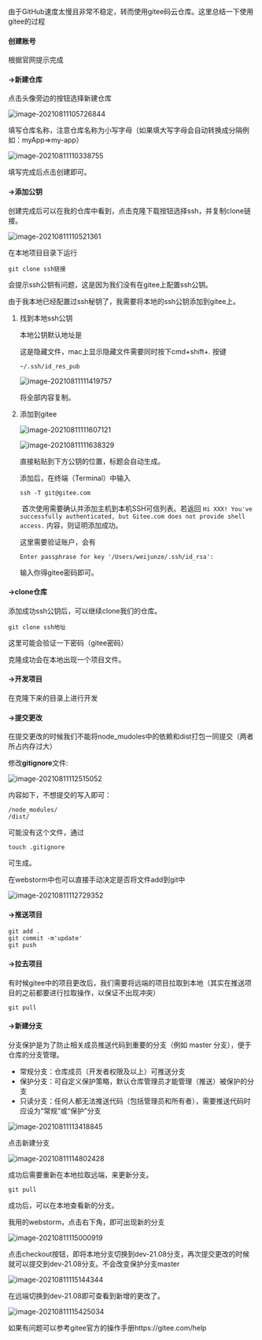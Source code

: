 由于GitHub速度太慢且非常不稳定，转而使用gitee码云仓库。这里总结一下使用gitee的过程

#### 创建账号

根据官网提示完成

#### ->新建仓库

点击头像旁边的按钮选择新建仓库

![image-20210811105726844](git的使用.assets/image-20210811105726844.png)

填写仓库名称，注意仓库名称为小写字母（如果填大写字母会自动转换成分隔例如：myApp=>my-app）

![image-20210811110338755](git的使用.assets/image-20210811110338755.png)

填写完成后点击创建即可。

#### ->添加公钥

创建完成后可以在我的仓库中看到，点击克隆下载按钮选择ssh，并复制clone链接。

![image-20210811110521361](git的使用.assets/image-20210811110521361.png)

在本地项目目录下运行

```
git clone ssh链接
```

会提示ssh公钥有问题，这是因为我们没有在gitee上配置ssh公钥。

由于我本地已经配置过ssh秘钥了，我需要将本地的ssh公钥添加到gitee上。

1. 找到本地ssh公钥

   本地公钥默认地址是

   这是隐藏文件，mac上显示隐藏文件需要同时按下cmd+shift+. 按键

   ```
   ~/.ssh/id_res_pub
   ```

   ![image-20210811111419757](git的使用.assets/image-20210811111419757.png)

   将全部内容复制。

2. 添加到gitee

   ![image-20210811111607121](git的使用.assets/image-20210811111607121.png)

   ![image-20210811111638329](git的使用.assets/image-20210811111638329.png)

   直接粘贴到下方公钥的位置，标题会自动生成。

   添加后，在终端（Terminal）中输入

   ```
   ssh -T git@gitee.com
   ```

   ​		首次使用需要确认并添加主机到本机SSH可信列表。若返回 `Hi XXX! You've successfully authenticated, but Gitee.com does not provide shell access.` 内容，则证明添加成功。

   这里需要验证账户，会有

   ```
   Enter passphrase for key '/Users/weijunze/.ssh/id_rsa':
   ```

   输入你得gitee密码即可。

#### ->clone仓库

添加成功ssh公钥后，可以继续clone我们的仓库。

```
git clone ssh地址
```

这里可能会验证一下密码（gitee密码）

克隆成功会在本地出现一个项目文件。

#### ->开发项目

在克隆下来的目录上进行开发

#### ->提交更改

在提交更改的时候我们不能将node_mudoles中的依赖和dist打包一同提交（两者所占内存过大）

修改**gitignore**文件:

![image-20210811112515052](git的使用.assets/image-20210811112515052-8652315.png)

 内容如下，不想提交的写入即可：

```
/node_modules/
/dist/
```

可能没有这个文件，通过

```
touch .gitignore
```

可生成。



在webstorm中也可以直接手动决定是否将文件add到git中

![image-20210811112729352](git的使用.assets/image-20210811112729352.png)

#### ->推送项目

```
git add .
git commit -m'update'
git push
```

#### ->拉去项目

有时候gitee中的项目更改后，我们需要将远端的项目拉取到本地（其实在推送项目的之前都要进行拉取操作，以保证不出现冲突）

```
git pull
```



#### ->新建分支

分支保护是为了防止相关成员推送代码到重要的分支（例如 master 分支），便于仓库的分支管理。

- 常规分支：仓库成员（开发者权限及以上）可推送分支
- 保护分支：可自定义保护策略，默认仓库管理员才能管理（推送）被保护的分支
- 只读分支：任何人都无法推送代码（包括管理员和所有者），需要推送代码时应设为“常规”或“保护”分支

![image-20210811113418845](git的使用.assets/image-20210811113418845.png)

点击新建分支

![image-20210811114802428](git的使用.assets/image-20210811114802428.png)

成功后需要重新在本地拉取远端，来更新分支。

```
git pull
```

成功后，可以在本地查看新的分支。

我用的webstorm，点击右下角，即可出现新的分支

![image-20210811115000919](git的使用.assets/image-20210811115000919.png)

点击checkout按钮，即将本地分支切换到dev-21.08分支，再次提交更改的时候就可以提交到dev-21.08分支。不会改变保护分支master

![image-20210811115144344](git的使用.assets/image-20210811115144344-8653905.png)

在远端切换到dev-21.08即可查看到新增的更改了。

![image-20210811115425034](git的使用.assets/image-20210811115425034.png)

如果有问题可以参考gitee官方的操作手册https://gitee.com/help






